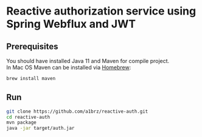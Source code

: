 # Reactive authorization service using Spring Webflux and JWT

## Prerequisites
You should have installed Java 11 and Maven for compile project. <br>
In Mac OS Maven can be installed via [Homebrew](https://brew.sh):
```bash
brew install maven
```

## Run
```bash
git clone https://github.com/a1brz/reactive-auth.git
cd reactive-auth
mvn package
java -jar target/auth.jar
```
